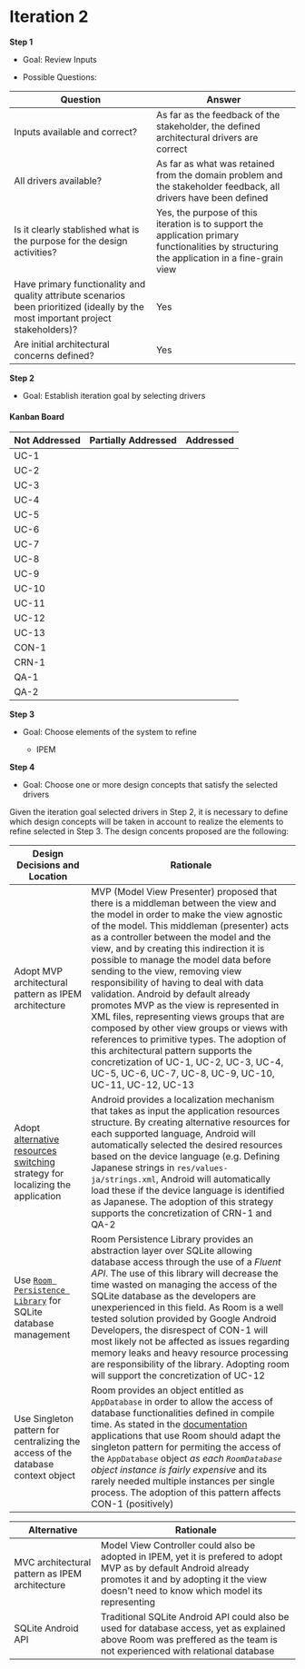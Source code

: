 # Iteration 2

**Step 1**

- Goal: Review Inputs

- Possible Questions:

|Question|Answer|
|--------|------|
|Inputs available and correct?|As far as the feedback of the stakeholder, the defined architectural drivers are correct|
|All drivers available?|As far as what was retained from the domain problem and the stakeholder feedback, all drivers have been defined|
|Is it clearly stablished what is the purpose for the design activities?|Yes, the purpose of this iteration is to support the application primary functionalities by structuring the application in a fine-grain view|
|Have primary functionality and quality attribute scenarios been prioritized (ideally by the most important project stakeholders)?|Yes|
|Are initial architectural concerns defined?|Yes|


**Step 2**

- Goal: Establish iteration goal by selecting drivers

#### Kanban Board

| Not Addressed | Partially Addressed | Addressed |
|---------------|---------------------|-----------|
| UC-1 |||
| UC-2 |||
| UC-3 |||
| UC-4 |||
| UC-5 |||
| UC-6 |||
| UC-7 |||
| UC-8 |||
| UC-9 |||
| UC-10 |||
| UC-11 |||
| UC-12 |||
| UC-13 |||
| CON-1 |||
| CRN-1 |||
| QA-1 |||
| QA-2 |||


**Step 3**

- Goal: Choose elements of the system to refine


  - IPEM


**Step 4**

- Goal: Choose one or more design concepts that satisfy the selected drivers

Given the iteration goal selected drivers in Step 2, it is necessary to define which design concepts will be taken in account to realize the elements to refine selected in Step 3. The design concents proposed are the following:

|Design Decisions and Location|Rationale|
|-----------------------------|---------|
|Adopt MVP architectural pattern as IPEM architecture|MVP (Model View Presenter) proposed that there is a middleman between the view and the model in order to make the view agnostic of the model. This middleman (presenter) acts as a controller between the model and the view, and by creating this indirection it is possible to manage the model data before sending to the view, removing view responsibility of having to deal with data validation. Android by default already promotes MVP as the view is represented in XML files, representing views groups that are composed by other view groups or views  with references to primitive types. The adoption of this architectural pattern supports the concretization of UC-1, UC-2, UC-3, UC-4, UC-5, UC-6, UC-7, UC-8, UC-9, UC-10, UC-11, UC-12, UC-13|
|Adopt [alternative resources switching](https://developer.android.com/guide/topics/resources/localization#creating-alternatives) strategy for localizing the application|Android provides a localization mechanism that takes as input the application resources structure. By creating alternative resources for each supported language, Android will automatically selected the desired resources based on the device language (e.g. Defining Japanese strings in `res/values-ja/strings.xml`, Android will automatically load these if the device language is identified as Japanese. The adoption of this strategy supports the concretization of CRN-1 and QA-2|
|Use [`Room Persistence Library`](https://developer.android.com/topic/libraries/architecture/room) for SQLite database management|Room Persistence Library provides an abstraction layer over SQLite allowing database access through the use of a *Fluent API*. The use of this library will decrease the time wasted on managing the access of the SQLite database as the developers are unexperienced in this field. As Room is a well tested solution provided by Google Android Developers, the disrespect of CON-1 will most likely not be affected as issues regarding memory leaks and heavy resource processing are responsibility of the library. Adopting room will support the concretization of UC-12|
|Use Singleton pattern for centralizing the access of the database context object|Room provides an object entitled as `AppDatabase` in order to allow the access of database functionalities defined in compile time. As stated in the [documentation](https://developer.android.com/training/data-storage/room/index.html#java) applications that use Room should adapt the singleton pattern for permiting the access of the `AppDatabase` object *as each `RoomDatabase` object instance is fairly expensive* and its rarely needed multiple instances per single process. The adoption of this pattern affects CON-1 (positively)|

|Alternative|Rationale|
|-----------|---------|
|MVC architectural pattern as IPEM architecture|Model View Controller could also be adopted in IPEM, yet it is prefered to adopt MVP as by default Android already promotes it and by adopting it the view doesn't need to know which model its representing|
|SQLite Android API|Traditional SQLite Android API could also be used for database access, yet as explained above Room was preffered as the team is not experienced with relational database|


